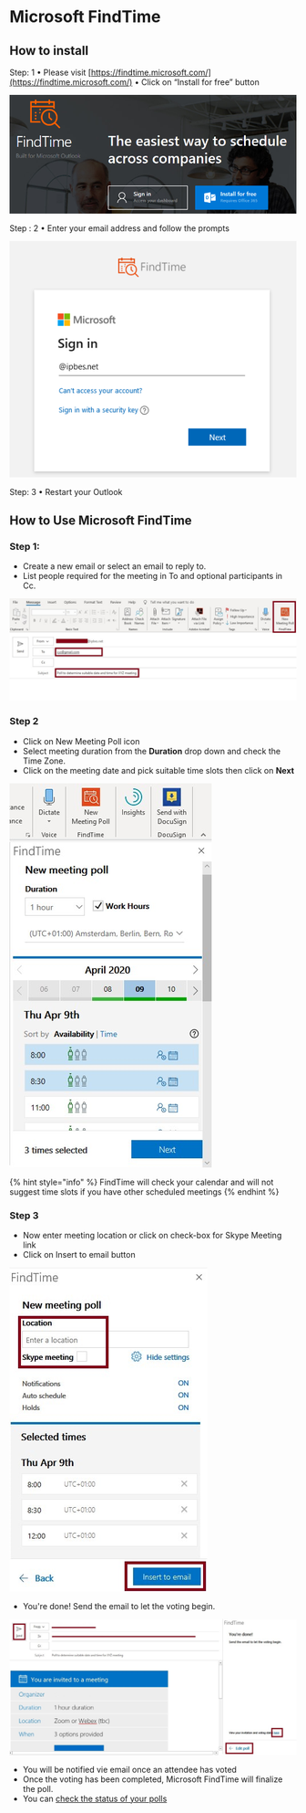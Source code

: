 # Microsoft FindTime

## How to install

Step: 1 • Please visit [https://findtime.microsoft.com/](https://findtime.microsoft.com/) • Click on “Install for free” button

![Click on install for free](../.gitbook/assets/image%20%2812%29.png)

Step : 2 • Enter your email address and follow the prompts

![You will be redirected to the organisation&apos;s sign in page after you click next](../.gitbook/assets/image%20%2811%29.png)

Step: 3 • Restart your Outlook

## How to Use Microsoft FindTime

### Step 1:  

* Create a new email or select an email to reply to.
* List people required for the meeting in To and optional participants in Cc.

![](../.gitbook/assets/findtime_poll.jpg)

### Step 2  

* Click on New Meeting Poll icon
* Select meeting duration from the **Duration** drop down and check the Time Zone.
* Click on the meeting date and pick suitable time slots then click on **Next**

![Select meeting duration and time slots](../.gitbook/assets/findtime_poll_find_slots.jpg)

{% hint style="info" %}
FindTime will check your calendar and will not suggest time slots if you have other scheduled meetings
{% endhint %}

### Step 3 

* Now enter meeting location or click on check-box for Skype Meeting link
* Click on Insert to email button

![](../.gitbook/assets/findtime_poll_find_confirmchoices.jpg)

* You're done! Send the email to let the voting begin.

![Add recipients, send out poll, go back to to edit poll and check voting status](../.gitbook/assets/findtime_poll_sendout.jpg)

* You will be notified vie email once an attendee has voted 
* Once the voting has been completed, Microsoft FindTime will finalize the poll.
* You can [check the status of your polls](https://outlook.office.com/findtime/dashboard)  

